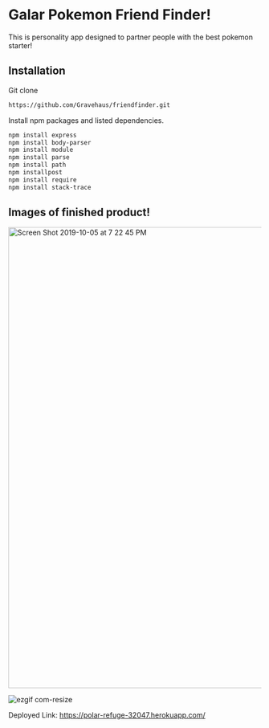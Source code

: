 # Galar Pokemon Friend Finder!

This is personality app designed to partner people with the best pokemon starter!

## Installation

Git clone
```bash
https://github.com/Gravehaus/friendfinder.git
```
Install npm packages and listed dependencies.
```bash
npm install express
npm install body-parser
npm install module
npm install parse
npm install path
npm installpost
npm install require
npm install stack-trace
```



## Images of finished product!


<img width="918" alt="Screen Shot 2019-10-05 at 7 22 45 PM" src="https://user-images.githubusercontent.com/54043578/66263530-0b80f200-e7a9-11e9-965a-7015083cfc49.png">


![ezgif com-resize](https://user-images.githubusercontent.com/54043578/66263548-89dd9400-e7a9-11e9-9bc1-9a6746ee29d0.gif)

Deployed Link:
https://polar-refuge-32047.herokuapp.com/


